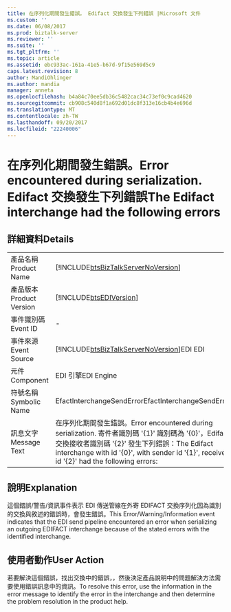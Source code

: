 ```yaml
---
title: 在序列化期間發生錯誤。 Edifact 交換發生下列錯誤 |Microsoft 文件
ms.custom: ''
ms.date: 06/08/2017
ms.prod: biztalk-server
ms.reviewer: ''
ms.suite: ''
ms.tgt_pltfrm: ''
ms.topic: article
ms.assetid: ebc933ac-161a-41e5-b67d-9f15e569d5c9
caps.latest.revision: 8
author: MandiOhlinger
ms.author: mandia
manager: anneta
ms.openlocfilehash: b4a84c70ee5db36c5482cac34c73ef0c9cad4620
ms.sourcegitcommit: cb908c540d8f1a692d01dc8f313e16cb4b4e696d
ms.translationtype: MT
ms.contentlocale: zh-TW
ms.lasthandoff: 09/20/2017
ms.locfileid: "22240006"
---
```

# <a name="error-encountered-during-serialization-the-edifact-interchange-had-the-following-errors"></a><span data-ttu-id="7fe60-103">在序列化期間發生錯誤。</span><span class="sxs-lookup"><span data-stu-id="7fe60-103">Error encountered during serialization.</span></span> <span data-ttu-id="7fe60-104">Edifact 交換發生下列錯誤</span><span class="sxs-lookup"><span data-stu-id="7fe60-104">The Edifact interchange had the following errors</span></span>
## <a name="details"></a><span data-ttu-id="7fe60-105">詳細資料</span><span class="sxs-lookup"><span data-stu-id="7fe60-105">Details</span></span>  
  
|||  
|-|-|  
|<span data-ttu-id="7fe60-106">產品名稱</span><span class="sxs-lookup"><span data-stu-id="7fe60-106">Product Name</span></span>|[!INCLUDE[btsBizTalkServerNoVersion](../includes/btsbiztalkservernoversion-md.md)]|  
|<span data-ttu-id="7fe60-107">產品版本</span><span class="sxs-lookup"><span data-stu-id="7fe60-107">Product Version</span></span>|[!INCLUDE[btsEDIVersion](../includes/btsediversion-md.md)]|  
|<span data-ttu-id="7fe60-108">事件識別碼</span><span class="sxs-lookup"><span data-stu-id="7fe60-108">Event ID</span></span>|-|  
|<span data-ttu-id="7fe60-109">事件來源</span><span class="sxs-lookup"><span data-stu-id="7fe60-109">Event Source</span></span>|[!INCLUDE[btsBizTalkServerNoVersion](../includes/btsbiztalkservernoversion-md.md)]<span data-ttu-id="7fe60-110">EDI</span><span class="sxs-lookup"><span data-stu-id="7fe60-110"> EDI</span></span>|  
|<span data-ttu-id="7fe60-111">元件</span><span class="sxs-lookup"><span data-stu-id="7fe60-111">Component</span></span>|<span data-ttu-id="7fe60-112">EDI 引擎</span><span class="sxs-lookup"><span data-stu-id="7fe60-112">EDI Engine</span></span>|  
|<span data-ttu-id="7fe60-113">符號名稱</span><span class="sxs-lookup"><span data-stu-id="7fe60-113">Symbolic Name</span></span>|<span data-ttu-id="7fe60-114">EfactInterchangeSendError</span><span class="sxs-lookup"><span data-stu-id="7fe60-114">EfactInterchangeSendError</span></span>|  
|<span data-ttu-id="7fe60-115">訊息文字</span><span class="sxs-lookup"><span data-stu-id="7fe60-115">Message Text</span></span>|<span data-ttu-id="7fe60-116">在序列化期間發生錯誤。</span><span class="sxs-lookup"><span data-stu-id="7fe60-116">Error encountered during serialization.</span></span> <span data-ttu-id="7fe60-117">寄件者識別碼 '{1}' 識別碼為 '{0}'，Edifact 交換接收者識別碼 '{2}' 發生下列錯誤：</span><span class="sxs-lookup"><span data-stu-id="7fe60-117">The Edifact interchange with id '{0}', with sender id '{1}', receiver id '{2}' had the following errors:</span></span>|  
  
## <a name="explanation"></a><span data-ttu-id="7fe60-118">說明</span><span class="sxs-lookup"><span data-stu-id="7fe60-118">Explanation</span></span>  
 <span data-ttu-id="7fe60-119">這個錯誤/警告/資訊事件表示 EDI 傳送管線在外寄 EDIFACT 交換序列化因為識別的交換與敘述的錯誤時，會發生錯誤。</span><span class="sxs-lookup"><span data-stu-id="7fe60-119">This Error/Warning/Information event indicates that the EDI send pipeline encountered an error when serializing an outgoing EDIFACT interchange because of the stated errors with the identified interchange.</span></span>  
  
## <a name="user-action"></a><span data-ttu-id="7fe60-120">使用者動作</span><span class="sxs-lookup"><span data-stu-id="7fe60-120">User Action</span></span>  
 <span data-ttu-id="7fe60-121">若要解決這個錯誤，找出交換中的錯誤，，然後決定產品說明中的問題解決方法需要使用錯誤訊息中的資訊。</span><span class="sxs-lookup"><span data-stu-id="7fe60-121">To resolve this error, use the information in the error message to identify the error in the interchange and then determine the problem resolution in the product help.</span></span>